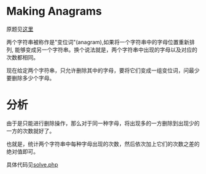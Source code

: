 # Making Anagrams
原题见[这里](https://www.hackerrank.com/challenges/making-anagrams/problem)

两个字符串被称作是"变位词"(anagram),如果将一个字符串中的字母位置重新排列, 能够变成另一个字符串。换个说法就是，两个字符串中出现的字母以及对应的次数都相同。

现在给定两个字符串，只允许删除其中的字母，要将它们变成一组变位词，问最少要删除多少个字母。

# 分析

由于是只能进行删除操作，那么对于同一种字母，将出现多的一方删除到出现少的一方的次数就好了。

也就是，统计两个字符串中每种字母出现的次数，然后依次加上它们的次数之差的绝对值即可。

具体代码见[solve.php](./solve.php)